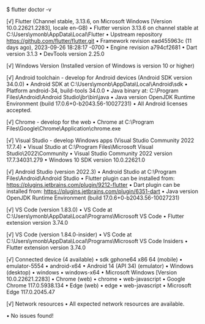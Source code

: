 $ flutter doctor -v

[√] Flutter (Channel stable, 3.13.6, on Microsoft Windows [Version 10.0.22621.2283], locale en-GB)
    • Flutter version 3.13.6 on channel stable at C:\Users\ymonb\AppData\Local\Flutter
    • Upstream repository https://github.com/flutter/flutter.git
    • Framework revision ead455963c (11 days ago), 2023-09-26 18:28:17 -0700
    • Engine revision a794cf2681
    • Dart version 3.1.3
    • DevTools version 2.25.0

[√] Windows Version (Installed version of Windows is version 10 or higher)

[√] Android toolchain - develop for Android devices (Android SDK version 34.0.0)
    • Android SDK at C:\Users\ymonb\AppData\Local\Android\sdk
    • Platform android-34, build-tools 34.0.0
    • Java binary at: C:\Program Files\Android\Android Studio\jbr\bin\java
    • Java version OpenJDK Runtime Environment (build 17.0.6+0-b2043.56-10027231)
    • All Android licenses accepted.

[√] Chrome - develop for the web
    • Chrome at C:\Program Files\Google\Chrome\Application\chrome.exe

[√] Visual Studio - develop Windows apps (Visual Studio Community 2022 17.7.4)
    • Visual Studio at C:\Program Files\Microsoft Visual Studio\2022\Community
    • Visual Studio Community 2022 version 17.7.34031.279
    • Windows 10 SDK version 10.0.22621.0

[√] Android Studio (version 2022.3)
    • Android Studio at C:\Program Files\Android\Android Studio
    • Flutter plugin can be installed from:
       https://plugins.jetbrains.com/plugin/9212-flutter
    • Dart plugin can be installed from:
       https://plugins.jetbrains.com/plugin/6351-dart
    • Java version OpenJDK Runtime Environment (build 17.0.6+0-b2043.56-10027231)

[√] VS Code (version 1.83.0)
    • VS Code at C:\Users\ymonb\AppData\Local\Programs\Microsoft VS Code
    • Flutter extension version 3.74.0

[√] VS Code (version 1.84.0-insider)
    • VS Code at C:\Users\ymonb\AppData\Local\Programs\Microsoft VS Code Insiders
    • Flutter extension version 3.74.0

[√] Connected device (4 available)
    • sdk gphone64 x86 64 (mobile) • emulator-5554 • android-x64    • Android 14 (API 34) (emulator)
    • Windows (desktop)            • windows       • windows-x64    • Microsoft Windows [Version 10.0.22621.2283]
    • Chrome (web)                 • chrome        • web-javascript • Google Chrome 117.0.5938.134
    • Edge (web)                   • edge          • web-javascript • Microsoft Edge 117.0.2045.47

[√] Network resources
    • All expected network resources are available.

• No issues found!